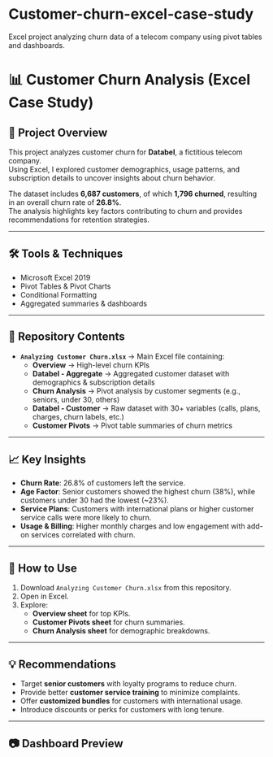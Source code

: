 # Customer-churn-excel-case-study
Excel project analyzing churn data of a telecom company using pivot tables and dashboards.
# 📊 Customer Churn Analysis (Excel Case Study)

## 🔎 Project Overview
This project analyzes customer churn for **Databel**, a fictitious telecom company.  
Using Excel, I explored customer demographics, usage patterns, and subscription details to uncover insights about churn behavior.  

The dataset includes **6,687 customers**, of which **1,796 churned**, resulting in an overall churn rate of **26.8%**.  
The analysis highlights key factors contributing to churn and provides recommendations for retention strategies.  

---

## 🛠️ Tools & Techniques
- Microsoft Excel 2019
- Pivot Tables & Pivot Charts
- Conditional Formatting
- Aggregated summaries & dashboards

---

## 📂 Repository Contents
- **`Analyzing Customer Churn.xlsx`** → Main Excel file containing:
  - **Overview** → High-level churn KPIs  
  - **Databel - Aggregate** → Aggregated customer dataset with demographics & subscription details  
  - **Churn Analysis** → Pivot analysis by customer segments (e.g., seniors, under 30, others)  
  - **Databel - Customer** → Raw dataset with 30+ variables (calls, plans, charges, churn labels, etc.)  
  - **Customer Pivots** → Pivot table summaries of churn metrics  

---

## 📈 Key Insights
- **Churn Rate**: 26.8% of customers left the service.  
- **Age Factor**: Senior customers showed the highest churn (38%), while customers under 30 had the lowest (~23%).  
- **Service Plans**: Customers with international plans or higher customer service calls were more likely to churn.  
- **Usage & Billing**: Higher monthly charges and low engagement with add-on services correlated with churn.  

---

## 🚀 How to Use
1. Download `Analyzing Customer Churn.xlsx` from this repository.  
2. Open in Excel.  
3. Explore:
   - **Overview sheet** for top KPIs.  
   - **Customer Pivots sheet** for churn summaries.  
   - **Churn Analysis sheet** for demographic breakdowns.  

---

## 💡 Recommendations
- Target **senior customers** with loyalty programs to reduce churn.  
- Provide better **customer service training** to minimize complaints.  
- Offer **customized bundles** for customers with international usage.  
- Introduce discounts or perks for customers with long tenure.  

---

## 📷 Dashboard Preview 




